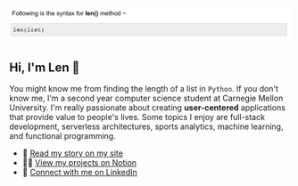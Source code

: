 ![](len-h.png)

## Hi, I'm Len 👋

You might know me from finding the length of a list in `Python`. If you don't know me, I'm a second year computer science student at Carnegie Mellon University. I'm really passionate about creating **user-centered** applications that provide value to people's lives. Some topics I enjoy are full-stack development, serverless architectures, sports analytics, machine learning, and functional programming.

- 👻 [Read my story on my site](https://lenghuang.github.io/)
- 👨‍💻 [View my projects on Notion](https://www.notion.so/Len-Huang-Projects-812fbd0d64b448d2a0742703a7434deb/) 
- 👔 [Connect with me on LinkedIn](https://linkedin.com/in/len-huang/)
